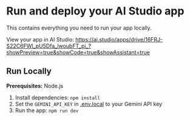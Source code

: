 # Run and deploy your AI Studio app

This contains everything you need to run your app locally.

View your app in AI Studio: https://ai.studio/apps/drive/16FRJ-S22C6FWl_pU5Dfa_lwoubFT_pi_?showPreview=true&showCode=true&showAssistant=true

## Run Locally

**Prerequisites:**  Node.js


1. Install dependencies:
   `npm install`
2. Set the `GEMINI_API_KEY` in [.env.local](.env.local) to your Gemini API key
3. Run the app:
   `npm run dev`
